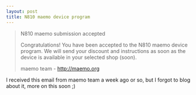 ```yaml
---
layout: post
title: N810 maemo device program
---
```


> N810 maemo submission accepted
> 
> Congratulations! You have been accepted to the N810 maemo device
> program. We will send your discount and instructions as soon as the
> device is available in your selected shop (soon).
> 
> maemo team - http://maemo.org

I received this email from maemo team a week ago or so, but I forgot to blog about it, more on this soon ;)
